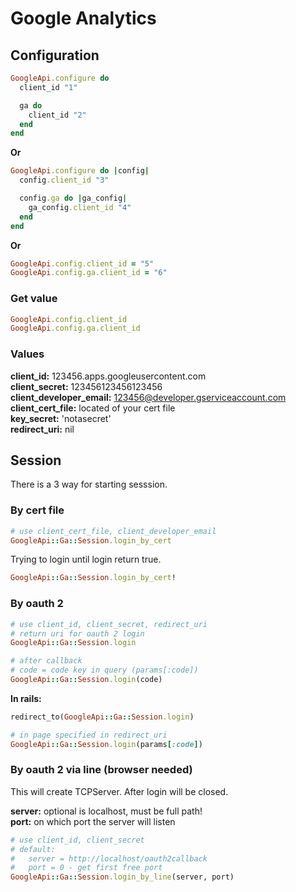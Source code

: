Google Analytics
================

Configuration
-------------

```ruby
GoogleApi.configure do
  client_id "1"

  ga do
    client_id "2"
  end
end
```
**Or**

```ruby
GoogleApi.configure do |config|
  config.client_id "3"

  config.ga do |ga_config|
    ga_config.client_id "4"
  end
end
```

**Or**

```ruby
GoogleApi.config.client_id = "5"
GoogleApi.config.ga.client_id = "6"
```

### Get value

```ruby
GoogleApi.config.client_id
GoogleApi.config.ga.client_id
```

### Values

**client\_id:** 123456.apps.googleusercontent.com<br>
**client\_secret:** 123456123456123456<br>
**client\_developer\_email:** 123456@developer.gserviceaccount.com<br>
**client\_cert\_file:** located of your cert file<br>
**key\_secret:** 'notasecret'<br>
**redirect\_uri:** nil

Session
-------

There is a 3 way for starting sesssion.

### By cert file

```ruby
# use client_cert_file, client_developer_email
GoogleApi::Ga::Session.login_by_cert
```

Trying to login until login return true.

```ruby
GoogleApi::Ga::Session.login_by_cert!
```

### By oauth 2

```ruby
# use client_id, client_secret, redirect_uri
# return uri for oauth 2 login
GoogleApi::Ga::Session.login

# after callback
# code = code key in query (params[:code])
GoogleApi::Ga::Session.login(code)
```

**In rails:**

```ruby
redirect_to(GoogleApi::Ga::Session.login)

# in page specified in redirect_uri
GoogleApi::Ga::Session.login(params[:code])
```

### By oauth 2 via line (browser needed)

This will create TCPServer. After login will be closed.

**server:** optional is localhost, must be full path!<br>
**port:** on which port the server will listen

```ruby
# use client_id, client_secret
# default:
#   server = http://localhost/oauth2callback
#   port = 0 - get first free port
GoogleApi::Ga::Session.login_by_line(server, port)
```

